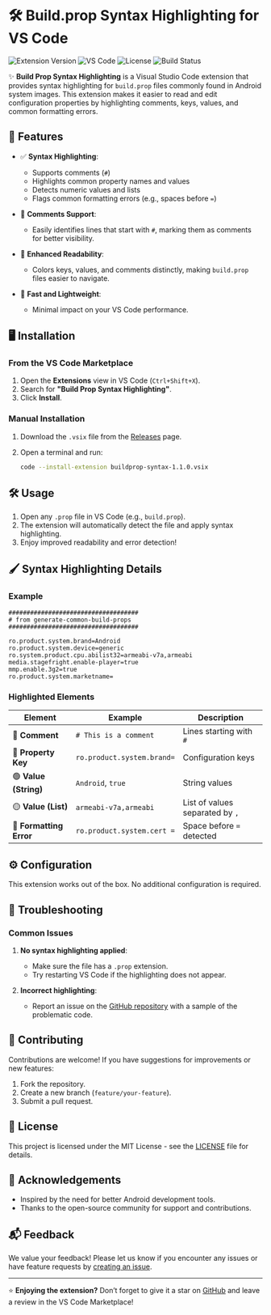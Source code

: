 # 🛠️ Build.prop Syntax Highlighting for VS Code

![Extension Version](https://img.shields.io/badge/version-1.1.0-blue.svg)
![VS Code](https://img.shields.io/badge/VS%20Code-%3E%3D1.75.0-blue.svg)
![License](https://img.shields.io/badge/license-MIT-green.svg)
![Build Status](https://github.com/JeanxPereira/vscode-buildprop-syntax/actions/workflows/build.yml/badge.svg)

✨ **Build Prop Syntax Highlighting** is a Visual Studio Code extension that provides syntax highlighting for `build.prop` files commonly found in Android system images. This extension makes it easier to read and edit configuration properties by highlighting comments, keys, values, and common formatting errors.

## 📑 Features

- ✅ **Syntax Highlighting**:
  - Supports comments (`#`)
  - Highlights common property names and values
  - Detects numeric values and lists
  - Flags common formatting errors (e.g., spaces before `=`)

- 💬 **Comments Support**:
  - Easily identifies lines that start with `#`, marking them as comments for better visibility.

- 📝 **Enhanced Readability**:
  - Colors keys, values, and comments distinctly, making `build.prop` files easier to navigate.

- 🚀 **Fast and Lightweight**:
  - Minimal impact on your VS Code performance.

## 🖥️ Installation

### From the VS Code Marketplace
1. Open the **Extensions** view in VS Code (`Ctrl+Shift+X`).
2. Search for **"Build Prop Syntax Highlighting"**.
3. Click **Install**.

### Manual Installation
1. Download the `.vsix` file from the [Releases](https://github.com/JeanxPereira/vscode-buildprop-syntax-buildprop-syntax/releases) page.
2. Open a terminal and run:

   ```bash
   code --install-extension buildprop-syntax-1.1.0.vsix
   ```

## 🛠️ Usage

1. Open any `.prop` file in VS Code (e.g., `build.prop`).
2. The extension will automatically detect the file and apply syntax highlighting.
3. Enjoy improved readability and error detection!

## 🖌️ Syntax Highlighting Details

### Example

```properties
####################################
# from generate-common-build-props
####################################

ro.product.system.brand=Android
ro.product.system.device=generic
ro.system.product.cpu.abilist32=armeabi-v7a,armeabi
media.stagefright.enable-player=true
mmp.enable.3g2=true
ro.product.system.marketname=
```

### Highlighted Elements

| Element                | Example                             | Description                       |
|------------------------|-------------------------------------|-----------------------------------|
| 🔹 **Comment**         | `# This is a comment`               | Lines starting with `#`           |
| 🔸 **Property Key**    | `ro.product.system.brand=`          | Configuration keys                |
| 🟢 **Value (String)**  | `Android`, `true`                   | String values                     |
| 🟡 **Value (List)**    | `armeabi-v7a,armeabi`               | List of values separated by `,`   |
| 🔴 **Formatting Error**| `ro.product.system.cert =`          | Space before `=` detected         |

## ⚙️ Configuration

This extension works out of the box. No additional configuration is required.

## 🐞 Troubleshooting

### Common Issues
1. **No syntax highlighting applied**:
   - Make sure the file has a `.prop` extension.
   - Try restarting VS Code if the highlighting does not appear.

2. **Incorrect highlighting**:
   - Report an issue on the [GitHub repository](https://github.com/JeanxPereira/vscode-buildprop-syntax/issues) with a sample of the problematic code.

## 🤝 Contributing

Contributions are welcome! If you have suggestions for improvements or new features:

1. Fork the repository.
2. Create a new branch (`feature/your-feature`).
3. Submit a pull request.

## 📄 License

This project is licensed under the MIT License - see the [LICENSE](LICENSE) file for details.

## 🙏 Acknowledgements

- Inspired by the need for better Android development tools.
- Thanks to the open-source community for support and contributions.

## 📬 Feedback

We value your feedback! Please let us know if you encounter any issues or have feature requests by [creating an issue](https://github.com/JeanxPereira/vscode-buildprop-syntax-buildprop-syntax/issues).

---

⭐ **Enjoying the extension?** Don’t forget to give it a star on [GitHub](https://github.com/JeanxPereira/vscode-buildprop-syntax-buildprop-syntax) and leave a review in the VS Code Marketplace!
